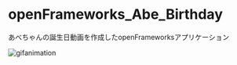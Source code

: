 # openFrameworks_Abe_Birthday
あべちゃんの誕生日動画を作成したopenFrameworksアプリケーション

![gifanimation](https://github.com/Hiroki11x/openFrameworks_Abe_Birthday/blob/master/movie.gif)
